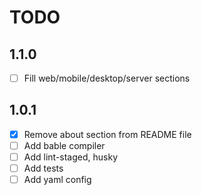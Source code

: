 # TODO

## 1.1.0

- [ ] Fill web/mobile/desktop/server sections

## 1.0.1

- [x] Remove about section from README file
- [ ] Add bable compiler
- [ ] Add lint-staged, husky
- [ ] Add tests
- [ ] Add yaml config
